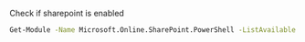Check if sharepoint is enabled
```sh
Get-Module -Name Microsoft.Online.SharePoint.PowerShell -ListAvailable | Select Name,Version
```
